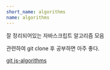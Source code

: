 ```yaml
---
short_name: algorithms
name: algorithms
---
```


잘 정리되어있는 자바스크립트 알고리즘 모음

관련하여 git clone 후 공부하면 아주 좋다.

[git js-algorithms](https://github.com/trekhleb/javascript-algorithms.git)
